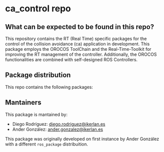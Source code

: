 # ca_control repo
## What can be expected to be found in this repo?
This repository contains the RT (Real Time) specific packages for the control of the collision avoidance (ca) application in development. This package employs the OROCOS ToolChain and the Real-Time-Toolkit for improving the RT management of the controller. Additionally, the OROCOS functionalities are combined with self-designed ROS Controllers.

## Package distribution
This repo contains the following packages:


## Mantainers
This package is mantained by:
* Diego Rodríguez: diego.rodriguez@ikerlan.es
* Ander González: ander.gonzalez@ikerlan.es

This package was originally developed on first instance by Ander González with a different `ros_package` distribuition.
